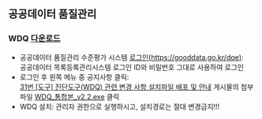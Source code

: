 ## 공공데이터 품질관리
### WDQ [다운로드](https://gooddata.go.kr/dqe/files/attachments/4344)
- 공공데이터 품질관리 수준평가 시스템 [로그인(https://gooddata.go.kr/dqe)](https://gooddata.go.kr/dqe/account/login):<br/> 공공데이터 목록등록관리시스템 로그인 ID와 비밀번호 그대로 사용하여 로그인
- 로그인 후 왼쪽 메뉴 중 공지사항 클릭:<br/> [31번 [도구] 진단도구(WDQ) 관련 변경 사항 설치파일 배포 및 안내](https://gooddata.go.kr/dqe/commons/841) 게시물의 첨부파일 [WDQ_통합본_v2.2.exe](https://gooddata.go.kr/dqe/files/attachments/4344) 클릭
- WDQ 설치: 관리자 권한으로 실행하시고, 설치경로는 절대 변경금지!!!
